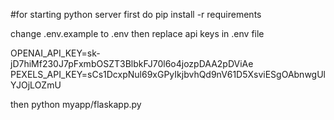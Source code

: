 #for starting python server first do pip install -r requirements

change .env.example to .env then replace api keys in .env file

OPENAI_API_KEY=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 PEXELS_API_KEY=sCs1DcxpNul69xGPyIkjbvhQd9nV61D5XsviESgOAbnwgUlYJOjLOZmU

then python myapp/flaskapp.py
